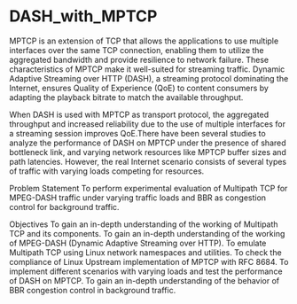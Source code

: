 # DASH_with_MPTCP
MPTCP is an extension of TCP that allows the applications to  use multiple interfaces over the same TCP connection, enabling them to utilize the aggregated bandwidth and provide resilience to network failure. These characteristics of MPTCP make it well-suited for streaming traffic. Dynamic Adaptive Streaming over HTTP (DASH), a streaming protocol dominating the Internet, ensures Quality of Experience (QoE) to content consumers by adapting the playback bitrate to match the available throughput.


 When DASH is used with MPTCP as transport protocol, the aggregated throughput and increased reliability due to the use of multiple interfaces for a streaming session improves QoE.There have been several studies to analyze the performance of DASH on MPTCP under the presence of shared bottleneck link, and varying network resources like MPTCP buffer sizes and path latencies. However, the real Internet scenario consists of several types of traffic with varying loads competing for resources.

Problem Statement 
To perform experimental evaluation of Multipath TCP for MPEG-DASH traffic under varying traffic loads and BBR as congestion control for background traffic.

Objectives
To gain an in-depth understanding of the working of Multipath TCP and its components.
To gain an in-depth understanding of the working of MPEG-DASH (Dynamic Adaptive Streaming over HTTP).
To emulate Multipath TCP using Linux network namespaces and utilities.
To check the compliance of Linux Upstream implementation of MPTCP with RFC 8684.
To implement different scenarios with varying loads and test the performance of DASH on MPTCP.
To gain an in-depth understanding of the behavior of BBR congestion control in background traffic.

